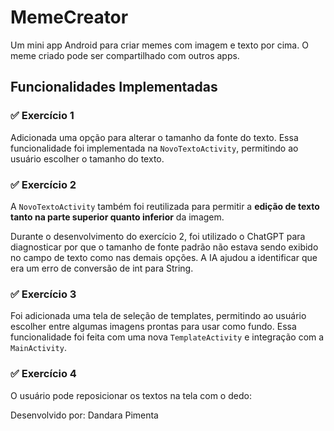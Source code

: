# MemeCreator

Um mini app Android para criar memes com imagem e texto por cima.
O meme criado pode ser compartilhado com outros apps.

## Funcionalidades Implementadas

### ✅ Exercício 1
Adicionada uma opção para alterar o tamanho da fonte do texto. Essa funcionalidade foi implementada na `NovoTextoActivity`, permitindo ao usuário escolher o tamanho do texto.

### ✅ Exercício 2
A `NovoTextoActivity` também foi reutilizada para permitir a **edição de texto tanto na parte superior quanto inferior** da imagem.

Durante o desenvolvimento do exercício 2, foi utilizado o ChatGPT para diagnosticar por que o tamanho de fonte padrão não estava sendo exibido no campo de texto como nas demais opções. A IA ajudou a identificar que era um erro de conversão de int para String.

### ✅ Exercício 3
Foi adicionada uma tela de seleção de templates, permitindo ao usuário escolher entre algumas imagens prontas para usar como fundo. Essa funcionalidade foi feita com uma nova `TemplateActivity` e integração com a `MainActivity`.

### ✅ Exercício 4
O usuário pode reposicionar os textos na tela com o dedo:



Desenvolvido por: Dandara Pimenta
